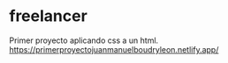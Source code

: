 # freelancer

Primer proyecto aplicando css a un html.
https://primerproyectojuanmanuelboudryleon.netlify.app/
